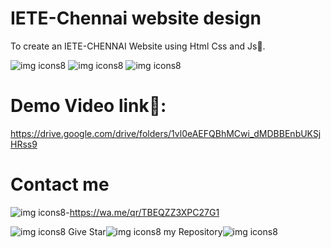 # IETE-Chennai website design
To create an IETE-CHENNAI Website using Html Css and Js🚀.


![img icons8](https://github.com/Divraj-7/IETE-Chennai/assets/138122681/8d7c49c8-1735-4453-88da-5af513532111)
![img icons8](https://github.com/Divraj-7/IETE-Chennai/assets/138122681/4af87249-a500-498b-ab59-28f6ec3309cd)
![img icons8](https://github.com/Divraj-7/IETE-Chennai/assets/138122681/e5ccf5d1-45b5-4895-908a-6b68e21e289b)



# Demo Video link🔗:
https://drive.google.com/drive/folders/1vl0eAEFQBhMCwi_dMDBBEnbUKSjHRss9

# Contact me
![img icons8](https://github.com/Divraj-7/IETE-Chennai/assets/138122681/5d71c3ed-5595-4c66-a35a-1a9299d7beac)-https://wa.me/qr/TBEQZZ3XPC27G1

![img icons8](https://github.com/Divraj-7/IETE-Chennai/assets/138122681/7a046185-2b11-4946-8e5c-38b661b224e9) Give Star![img icons8](https://github.com/Divraj-7/IETE-Chennai/assets/138122681/a84c92ca-0b0d-4f15-ac45-e74c7aa119fc)
 my Repository![img icons8](https://github.com/Divraj-7/IETE-Chennai/assets/138122681/7a046185-2b11-4946-8e5c-38b661b224e9)
